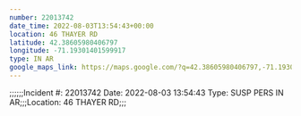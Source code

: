 ```yaml
---
number: 22013742
date_time: 2022-08-03T13:54:43+00:00
location: 46 THAYER RD
latitude: 42.38605980406797
longitude: -71.19301401599917
type: IN AR
google_maps_link: https://maps.google.com/?q=42.38605980406797,-71.19301401599917
---
```


;;;;;;Incident #: 22013742   Date: 2022-08-03 13:54:43   Type: SUSP PERS IN AR;;;Location: 46 THAYER RD;;;
